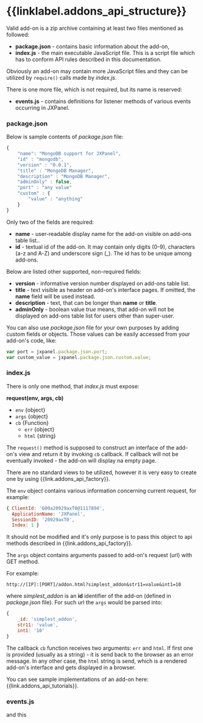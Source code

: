 # {{linklabel.addons_api_structure}}

Valid add-on is a zip archive containing at least two files mentioned as followed:

* **package.json** - contains basic information about the add-on,
* **index.js** - the main executable JavaScript file. This is a script file which has to conform API rules described in this documentation.

Obviously an add-on may contain more JavaScript files and they can be utilized by `require()` calls made by *index.js*.

There is one more file, which is not required, but its name is reserved:

* **events.js** - contains definitions for listener methods of various events occurring in JXPanel.

### package.json

Below is sample contents of *package.json* file:

```js
{
    "name": "MongoDB support for JXPanel",
    "id" : "mongodb",
    "version" : "0.0.1",
    "title" : "MongoDB Manager",
    "description" : "MongoDB Manager",
    "adminOnly" : false,
    "port" : "any value"
    "custom" : {
        "value" : "anything"
    }
}
```

Only two of the fields are required:

* **name** - user-readable display name for the add-on visible on add-ons table list..
* **id** - textual id of the add-on. It may contain only digits (0-9), characters (a-z and A-Z) and underscore sign (_).
The id has to be unique among add-ons.

Below are listed other supported, non-required fields:

* **version** - informative version number displayed on add-ons table list.
* **title** - text visible as header on add-on's interface pages. If omitted, the **name** field will be used instead.
* **description** - text, that can be longer than **name** or **title**.
* **adminOnly** - boolean value *true* means, that add-on will not be displayed on add-ons table list for users other than super-user.

You can also use *package.json* file for your own purposes by adding custom fields or objects.
Those values can be easily accessed from your add-on's code, like:

```js
var port = jxpanel.package.json.port;
var custom_value = jxpanel.package.json.custom.value;
```

### index.js

There is only one method, that *index.js* must expose:

**request(env, args, cb)**

* `env` {object}
* `args` {object}
* `cb` {Function}
    * `err` {object}
    * `html` {string}

The `request()` method is supposed to construct an interface of the add-on's view and return it by invoking `cb` callback.
If callback will not be eventually invoked - the add-on will display na empty page.

There are no standard views to be utilized, however it is very easy to create one by using {{link.addons_api_factory}}.

The `env` object contains various information concerning current request, for example:

```js
{ ClientId: '600a20929axT0@1117894',
  ApplicationName: 'JXPanel',
  SessionID: '20929axT0',
  Index: 1 }
```

It should not be modified and it's only purpose is to pass this object to api methods described in {{link.addons_api_factory}}.

The `args` object contains arguments passed to add-on's request (url) with GET method.

For example:

```
http://[IP]:[PORT]/addon.html?simplest_addon&str11=value&int1=10
```

where *simplest_addon* is an **id** identifier of the add-on (defined in *package.json* file).
For such url the `args` would be parsed into:

```js
{
    _id: 'simplest_addon',
    str11: 'value',
    int1: '10'
}
```

The callback `cb` function receives two arguments: `err` and `html`.
If first one is provided (usually as a string) - it is send back to the browser as an error message.
In any other case, the `html` string is send, which is a rendered add-on's interface and gets displayed in a browser.

You can see sample implementations of an add-on here: {{link.addons_api_tutorials}}.

### events.js

and this

